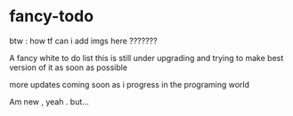 # fancy-todo
btw : how tf can i add imgs here ???????

A fancy white to do list this is still under upgrading and trying to make best version of it as soon as possible 

more updates coming soon as i progress in the programing world


Am new , yeah . but...
